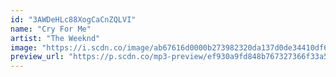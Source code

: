 ```yaml
---
id: "3AWDeHLc88XogCaCnZQLVI"
name: "Cry For Me"
artist: "The Weeknd"
image: "https://i.scdn.co/image/ab67616d0000b273982320da137d0de34410df61"
preview_url: "https://p.scdn.co/mp3-preview/ef930a9fd848b767327366f33a577dd39606a953"
---
```

